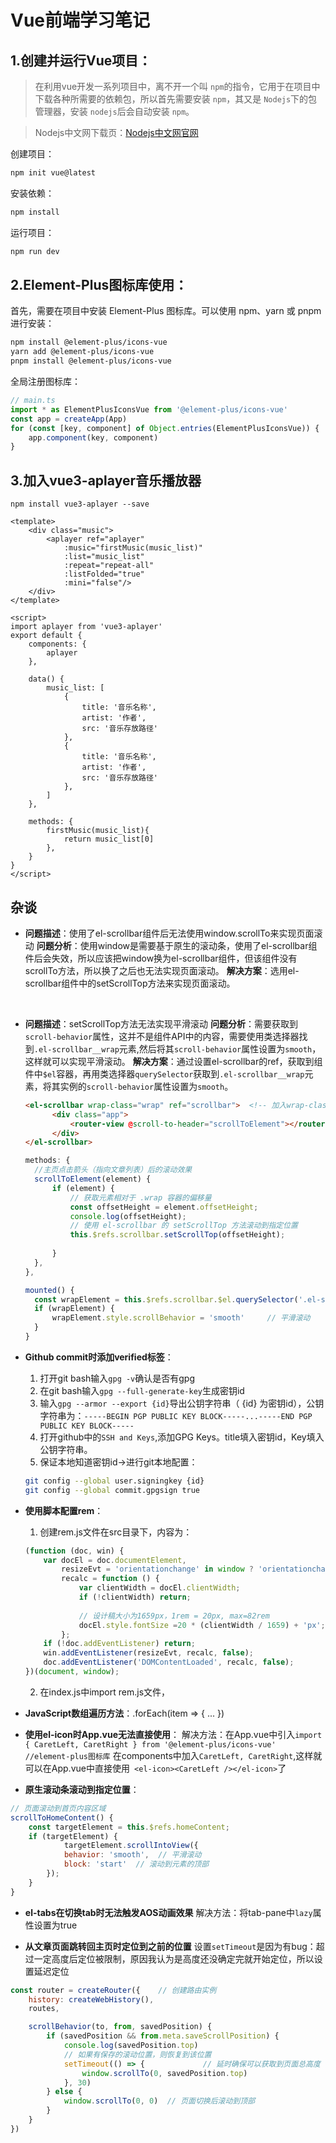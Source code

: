 # Vue前端学习笔记
## 1.创建并运行Vue项目：
> 在利用vue开发一系列项目中，离不开一个叫 `npm`的指令，它用于在项目中下载各种所需要的依赖包，所以首先需要安装 `npm`，其又是 `Nodejs`下的包管理器，安装 `nodejs`后会自动安装 `npm`。

> Nodejs中文网下载页：[Nodejs中文网官网](https://www.nodejs.com.cn/download.html)

创建项目：

```sh
npm init vue@latest
```

安装依赖：
```sh
npm install
```

运行项目：
```sh
npm run dev
```
## 2.Element-Plus图标库使用：
首先，需要在项目中安装 Element-Plus 图标库。可以使用 npm、yarn 或 pnpm 进行安装：
```sh
npm install @element-plus/icons-vue
yarn add @element-plus/icons-vue
pnpm install @element-plus/icons-vue
```
全局注册图标库：
```js
// main.ts
import * as ElementPlusIconsVue from '@element-plus/icons-vue'
const app = createApp(App)
for (const [key, component] of Object.entries(ElementPlusIconsVue)) {
    app.component(key, component)
}
```

## 3.加入vue3-aplayer音乐播放器
`npm install vue3-aplayer --save`

```vue
<template>
    <div class="music">
        <aplayer ref="aplayer" 
            :music="firstMusic(music_list)" 
            :list="music_list"
            :repeat="repeat-all"
            :listFolded="true"
            :mini="false"/>
    </div>
</template>

<script>
import aplayer from 'vue3-aplayer'
export default {
    components: {
        aplayer
    },

    data() {
        music_list: [
            {
                title: '音乐名称',
                artist: '作者',
                src: '音乐存放路径'
            },
            {
                title: '音乐名称',
                artist: '作者',
                src: '音乐存放路径'
            },
        ]
    },

    methods: {
        firstMusic(music_list){
            return music_list[0]
        },
    }
}
</script>
```

## 杂谈
* **问题描述**：使用了el-scrollbar组件后无法使用window.scrollTo来实现页面滚动
  **问题分析**：使用window是需要基于原生的滚动条，使用了el-scrollbar组件后会失效，所以应该把window换为el-scrollbar组件，但该组件没有scrollTo方法，所以换了之后也无法实现页面滚动。
  **解决方案**：选用el-scrollbar组件中的setScrollTop方法来实现页面滚动。
<br>

* **问题描述**：setScrollTop方法无法实现平滑滚动
  **问题分析**：需要获取到`scroll-behavior`属性，这并不是组件API中的内容，需要使用类选择器找到`.el-scrollbar__wrap`元素,然后将其`scroll-behavior`属性设置为`smooth`，这样就可以实现平滑滚动。
  **解决方案**：通过设置el-scrollbar的ref，获取到组件中`$el`容器，再用类选择器`querySelector`获取到`.el-scrollbar__wrap`元素，将其实例的`scroll-behavior`属性设置为`smooth`。
  ```html
  <el-scrollbar wrap-class="wrap" ref="scrollbar">  <!-- 加入wrap-class(包裹容器的自定义类名)用于让el-backtop绑定 -->
        <div class="app">
            <router-view @scroll-to-header="scrollToElement"></router-view>   <!-- 根据路由渲染不同的组件 --><!-- 监听其他vue组件传来的对象，用于传递由其他vue组件内容指定的滚动距离 -->
        </div>
  </el-scrollbar>
  ```
  ```js
  methods: {
    //主页点击箭头（指向文章列表）后的滚动效果
    scrollToElement(element) {
        if (element) {
            // 获取元素相对于 .wrap 容器的偏移量
            const offsetHeight = element.offsetHeight;
            console.log(offsetHeight);
            // 使用 el-scrollbar 的 setScrollTop 方法滚动到指定位置
            this.$refs.scrollbar.setScrollTop(offsetHeight);
            
        }
    },
  }, 

  mounted() {
    const wrapElement = this.$refs.scrollbar.$el.querySelector('.el-scrollbar__wrap');
    if (wrapElement) {
        wrapElement.style.scrollBehavior = 'smooth'     // 平滑滚动
    }
  }
  ```

* **Github commit时添加verified标签**：
  1. 打开git bash输入`gpg -v`确认是否有gpg
  2. 在git bash输入`gpg --full-generate-key`生成密钥id
  3. 输入`gpg --armor --export {id}`导出公钥字符串（ {id} 为密钥id），公钥字符串为：`-----BEGIN PGP PUBLIC KEY BLOCK-----...-----END PGP PUBLIC KEY BLOCK-----`
  4. 打开github中的`SSH and Keys`,添加GPG Keys。title填入密钥id，Key填入公钥字符串。
  5. 保证本地知道密钥id->进行git本地配置：
    ```sh
    git config --global user.signingkey {id}
    git config --global commit.gpgsign true
    ```

* **使用脚本配置rem**：
  1. 创建rem.js文件在src目录下，内容为：
    ```js
    (function (doc, win) {
        var docEl = doc.documentElement,
            resizeEvt = 'orientationchange' in window ? 'orientationchange' : 'resize',
            recalc = function () {
                var clientWidth = docEl.clientWidth;
                if (!clientWidth) return;
                
                // 设计稿大小为1659px，1rem = 20px, max=82rem
                docEl.style.fontSize =20 * (clientWidth / 1659) + 'px';
            };
        if (!doc.addEventListener) return;
        win.addEventListener(resizeEvt, recalc, false);
        doc.addEventListener('DOMContentLoaded', recalc, false);
    })(document, window);
    ```
  2. 在index.js中import rem.js文件，

* **JavaScript数组遍历方法**：.forEach(item => { ... })

* **使用el-icon时App.vue无法直接使用**：
解决方法：在App.vue中引入`import { CaretLeft, CaretRight } from '@element-plus/icons-vue'  //element-plus图标库`
在components中加入`CaretLeft, CaretRight`,这样就可以在App.vue中直接使用` <el-icon><CaretLeft /></el-icon>`了

* **原生滚动条滚动到指定位置**：
```js
// 页面滚动到首页内容区域
scrollToHomeContent() {
    const targetElement = this.$refs.homeContent;
    if (targetElement) {
            targetElement.scrollIntoView({ 
            behavior: 'smooth',  // 平滑滚动
            block: 'start'  // 滚动到元素的顶部
        });
    }
}
```

- **el-tabs在切换tab时无法触发AOS动画效果**
解决方法：将tab-pane中`lazy`属性设置为true

- **从文章页面跳转回主页时定位到之前的位置**
设置`setTimeout`是因为有bug：超过一定高度后定位被限制，原因我认为是高度还没确定完就开始定位，所以设置延迟定位
```js
const router = createRouter({    // 创建路由实例
    history: createWebHistory(),
    routes,

    scrollBehavior(to, from, savedPosition) {
        if (savedPosition && from.meta.saveScrollPosition) {
            console.log(savedPosition.top)
            // 如果有保存的滚动位置，则恢复到该位置
            setTimeout(() => {             // 延时确保可以获取到页面总高度
                window.scrollTo(0, savedPosition.top)
            }, 30)
        } else {
            window.scrollTo(0, 0)  // 页面切换后滚动到顶部
        }
    }
})
```
